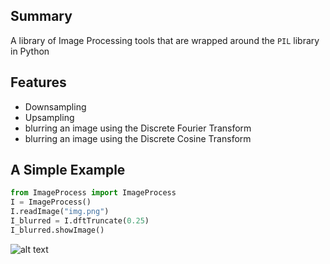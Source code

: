 ## Summary
A library of Image Processing tools that are wrapped around the `PIL` 
library in Python

## Features
- Downsampling
- Upsampling
- blurring an image using the Discrete Fourier Transform
- blurring an image using the Discrete Cosine Transform


## A Simple Example
``` python 
from ImageProcess import ImageProcess
I = ImageProcess()
I.readImage("img.png")
I_blurred = I.dftTruncate(0.25)
I_blurred.showImage()
```
![alt text](https://user-images.githubusercontent.com/25520872/47620232-44efae80-dabe-11e8-93dc-e8b6ee6b8cfd.png)
